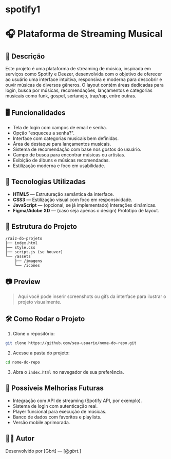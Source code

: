 # spotify1
# 🎧 Plataforma de Streaming Musical

## 📌 Descrição

Este projeto é uma plataforma de streaming de música, inspirada em serviços como Spotify e Deezer, desenvolvida com o objetivo de oferecer ao usuário uma interface intuitiva, responsiva e moderna para descobrir e ouvir músicas de diversos gêneros. O layout contém áreas dedicadas para login, busca por músicas, recomendações, lançamentos e categorias musicais como funk, gospel, sertanejo, trap/rap, entre outras.

## 🖥️ Funcionalidades

- Tela de login com campos de email e senha.
- Opção "esqueceu a senha?".
- Interface com categorias musicais bem definidas.
- Área de destaque para lançamentos musicais.
- Sistema de recomendação com base nos gostos do usuário.
- Campo de busca para encontrar músicas ou artistas.
- Exibição de álbuns e músicas recomendadas.
- Estilização moderna e foco em usabilidade.

## 🚀 Tecnologias Utilizadas

- **HTML5** — Estruturação semântica da interface.
- **CSS3** — Estilização visual com foco em responsividade.
- **JavaScript** — (opcional, se já implementado) Interações dinâmicas.
- **Figma/Adobe XD** — (caso seja apenas o design) Protótipo de layout.

## 📁 Estrutura do Projeto

```
/raiz-do-projeto
├── index.html
├── style.css
├── script.js (se houver)
└── /assets
    ├── /imagens
    └── /icones
```

## 📷 Preview

> Aqui você pode inserir screenshots ou gifs da interface para ilustrar o projeto visualmente.

## 🛠️ Como Rodar o Projeto

1. Clone o repositório:
```bash
git clone https://github.com/seu-usuario/nome-do-repo.git
```

2. Acesse a pasta do projeto:
```bash
cd nome-do-repo
```

3. Abra o `index.html` no navegador de sua preferência.

## 📌 Possíveis Melhorias Futuras

- Integração com API de streaming (Spotify API, por exemplo).
- Sistema de login com autenticação real.
- Player funcional para execução de músicas.
- Banco de dados com favoritos e playlists.
- Versão mobile aprimorada.

## 👨‍💻 Autor

Desenvolvido por [Gbrt] — [@_gbrt._]


